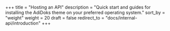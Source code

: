 +++
title = "Hosting an API"
description = "Quick start and guides for installing the AdiDoks theme on your preferred operating system."
sort_by = "weight"
weight = 20
draft = false
redirect_to = "docs/internal-api/introduction"
+++